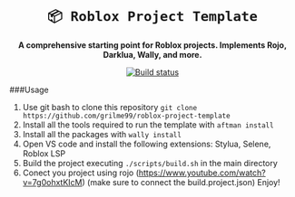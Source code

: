 <!-- Allow this file to not have a first line heading -->
<!-- markdownlint-disable-file MD041 no-emphasis-as-heading -->

<!-- inline html -->
<!-- markdownlint-disable-file MD033 -->

<div align="center">

<!--- FIXME: Pick an emoji and name your project! --->
# `📦 Roblox Project Template`

<!--- FIXME: Write short catchy description/tagline of project --->
**A comprehensive starting point for Roblox projects. Implements Rojo, Darklua, Wally, and more.**

<!--- FIXME: Update crate, repo and CI workflow names here! Remove any that are not relevant --->
[![Build status](https://github.com/grilme99/roblox-project-template/workflows/CI/badge.svg)](https://github.com/grilme99/roblox-project-template/actions)

</div>

###Usage
1. Use git bash to clone this repository `git clone https://github.com/grilme99/roblox-project-template`
2. Install all the tools required to run the template with `aftman install`
3. Install all the packages with `wally install`
4. Open VS code and install the following extensions: Stylua, Selene, Roblox LSP
5. Build the project executing `./scripts/build.sh` in the main directory
6. Conect you project using rojo (https://www.youtube.com/watch?v=7g0ohxtKIcM) (make sure to connect the build.project.json)
Enjoy!
